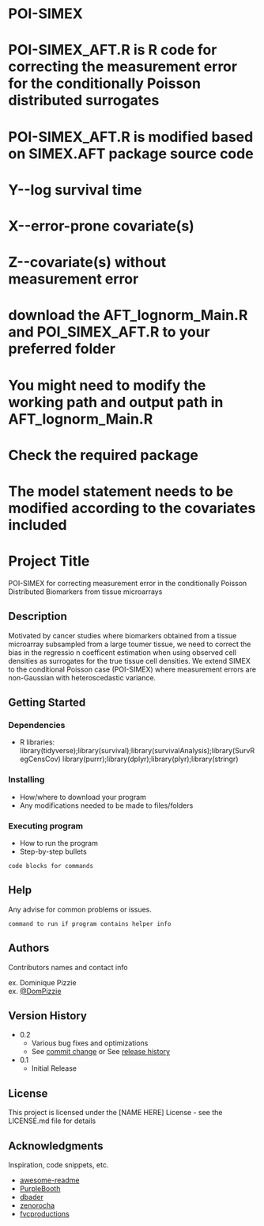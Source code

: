 # POI-SIMEX
# POI-SIMEX_AFT.R is R code for correcting the measurement error for the conditionally Poisson distributed surrogates
# POI-SIMEX_AFT.R is modified based on SIMEX.AFT package source code
# Y--log survival time
# X--error-prone covariate(s)
# Z--covariate(s) without measurement error
# download the AFT_lognorm_Main.R and  POI_SIMEX_AFT.R to your preferred folder
# You might need to modify the working path and output path in  AFT_lognorm_Main.R 
# Check the required package
# The model statement needs to be modified according to the covariates included

# Project Title

POI-SIMEX for correcting measurement error in the conditionally Poisson Distributed Biomarkers from tissue microarrays

## Description
Motivated by cancer studies where biomarkers obtained from a tissue microarray subsampled from a large toumer tissue, we need to correct the bias in the regressio n coefficent estimation when using observed cell densities as surrogates for the true tissue cell densities. We extend SIMEX to the conditional Poisson case (POI-SIMEX) where measurement errors are non-Gaussian with heteroscedastic variance.

## Getting Started

### Dependencies

* R libraries: library(tidyverse);library(survival);library(survivalAnalysis);library(SurvRegCensCov)
library(purrr);library(dplyr);library(plyr);library(stringr)

### Installing

* How/where to download your program
* Any modifications needed to be made to files/folders

### Executing program

* How to run the program
* Step-by-step bullets
```
code blocks for commands
```

## Help

Any advise for common problems or issues.
```
command to run if program contains helper info
```

## Authors

Contributors names and contact info

ex. Dominique Pizzie  
ex. [@DomPizzie](https://twitter.com/dompizzie)

## Version History

* 0.2
    * Various bug fixes and optimizations
    * See [commit change]() or See [release history]()
* 0.1
    * Initial Release

## License

This project is licensed under the [NAME HERE] License - see the LICENSE.md file for details

## Acknowledgments

Inspiration, code snippets, etc.
* [awesome-readme](https://github.com/matiassingers/awesome-readme)
* [PurpleBooth](https://gist.github.com/PurpleBooth/109311bb0361f32d87a2)
* [dbader](https://github.com/dbader/readme-template)
* [zenorocha](https://gist.github.com/zenorocha/4526327)
* [fvcproductions](https://gist.github.com/fvcproductions/1bfc2d4aecb01a834b46)

